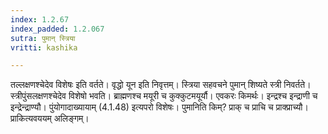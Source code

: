 ```yaml
---
index: 1.2.67
index_padded: 1.2.067
sutra: पुमान् स्त्रिया
vritti: kashika

---
```

तल्लक्षणश्चेदेव विशेषः इति वर्तते। वृद्धो यून इति निवृत्तम्। स्त्रिया सहवचने पुमान् शिष्यते स्त्री निवर्तते। स्त्रीपुंसलक्षणश्चेदेव विशेषो भवति। ब्राह्मणश्च मयूरी च कुक्कुटमयूर्यौ। एवकरः किमर्थः। इन्द्रश्च इन्द्राणी च इन्द्रेन्द्राण्यौ। पुंयोगादाख्यायाम् (4.1.48) इत्यपरो विशेषः। पुमानिति किम्? प्राक् च प्राचि च प्राक्प्राच्यौ। प्राकित्यवययम् अलिङ्गम्।